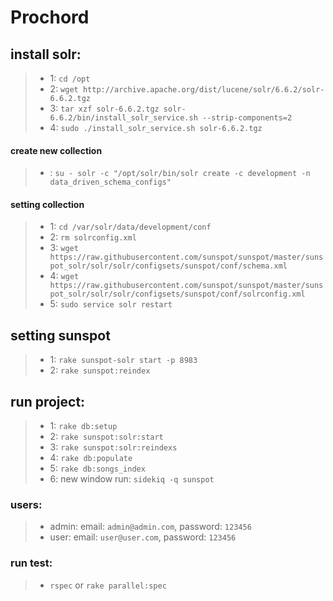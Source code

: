 # Prochord

## install solr:
> - 1: `cd /opt`
> - 2: `wget http://archive.apache.org/dist/lucene/solr/6.6.2/solr-6.6.2.tgz`
> - 3: `tar xzf solr-6.6.2.tgz solr-6.6.2/bin/install_solr_service.sh --strip-components=2`
> - 4: `sudo ./install_solr_service.sh solr-6.6.2.tgz`
  #### create new collection
>  - : `su - solr -c "/opt/solr/bin/solr create -c development -n data_driven_schema_configs"`
  #### setting collection
>  - 1: `cd /var/solr/data/development/conf`
>  - 2: `rm solrconfig.xml`
>  - 3: `wget https://raw.githubusercontent.com/sunspot/sunspot/master/sunspot_solr/solr/solr/configsets/sunspot/conf/schema.xml`
>  - 4: `wget https://raw.githubusercontent.com/sunspot/sunspot/master/sunspot_solr/solr/solr/configsets/sunspot/conf/solrconfig.xml`
>  - 5: `sudo service solr restart`

## setting sunspot
>  - 1: `rake sunspot-solr start -p 8983`
>  - 2: `rake sunspot:reindex`

## run project:
> - 1: `rake db:setup`
> - 2: `rake sunspot:solr:start`
> - 3: `rake sunspot:solr:reindexs`
> - 4: `rake db:populate`
> - 5: `rake db:songs_index`
> - 6:  new window run: `sidekiq -q sunspot`

### users:
> - admin: email: `admin@admin.com`, password: `123456`
> - user: email: `user@user.com`, password: `123456`

### run test:
> - `rspec` or `rake parallel:spec`
